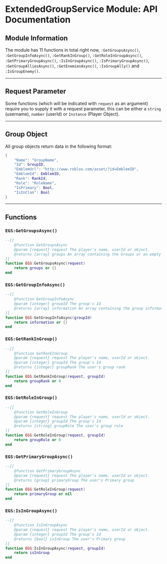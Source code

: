 # ExtendedGroupService Module: API Documentation
## Module Information
The module has 11 functions in total right now, `:GetGroupsAsync()`, `:GetGroupInfoAsync()`, `:GetRankInGroup()`, `:GetRoleInGroupAsync()`, `:GetPrimaryGroupAsync()`, `:IsInGroupAsync()`, `:IsPrimaryGroupAsync()`, `:GetGroupAlliesAsync()`, `:GetEnemiesAsync()`, `:IsGroupAlly()` and `:IsGroupEnemy()`.

<hr>

## Request Parameter
Some functions (which will be indicated with `request` as an argument) require you to supply it with a request parameter, this can be either a `string` (username), `number` (userId) or `Instance` (Player Object).

<hr>

## Group Object
All group objects return data in the following format:
```lua
{
	"Name": "GroupName",
	"Id": GroupID,
	"EmblemUrl": "http://www.roblox.com/asset/?id=EmblemID",
	"EmblemId": EmblemID,
	"Rank": RankId,
	"Role": "RoleName",
	"IsPrimary": Bool,
	"IsInClan": Bool
}
```

<hr>

## Functions

### `EGS:GetGroupsAsync()`
```lua
--[[
	@function GetGroupsAsync
	@param {request} request The player's name, userId or object.
	@returns {array} groups An array containing the Groups or an empty array
]]
function EGS:GetGroupsAsync(request)
	return groups or {}
end
```

### `EGS:GetGroupInfoAsync()`
```lua
--[[
	@function GetGroupInfoAsync
	@param {integer} groupId The group's Id
	@returns {array} information An array containing the group information or an empty array
]]
function EGS:GetGroupInfoAsync(groupId)
	return information or {}
end
```

### `EGS:GetRankInGroup()`
```lua
--[[
	@function GetRankInGroup
	@param {request} request The player's name, userId or object.
	@param {integer} groupId The group's Id
	@returns {integer} groupRank The user's group rank
]]
function EGS:GetRankInGroup(request, groupId)
	return groupRank or 0
end
```

### `EGS:GetRoleInGroup()`
```lua
--[[
	@function GetRoleInGroup
	@param {request} request The player's name, userId or object.
	@param {integer} groupId The group's Id
	@returns {string} groupRole The user's group role
]]
function EGS:GetRoleInGroup(request, groupId)
	return groupRole or 0
end
```

### `EGS:GetPrimaryGroupAsync()`
```lua
--[[
	@function GetPrimaryGroupAsync
	@param {request} request The player's name, userId or object.
	@returns {group} primaryGroup The user's Primary group
]]
function EGS:GetRoleInGroup(request)
	return primaryGroup or nil
end
```

### `EGS:IsInGroupAsync()`
```lua
--[[
	@function IsInGroupAsync
	@param {request} request The player's name, userId or object.
	@param {integer} groupId The group's Id
	@returns {bool} isInGroup The user's Primary group
]]
function EGS:IsInGroupAsync(request, groupId)
	return isInGroup
end
```
